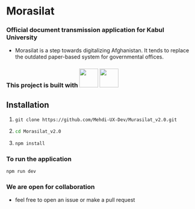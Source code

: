 # **Morasilat**

### Official document transmission application for Kabul University

- Morasilat is a step towards digitalizing Afghanistan. It tends to replace the outdated paper-based system for governmental offices.

### This project is built with [<img src="https://skillicons.dev/icons?i=nextjs" height="50" width="50"     ></img>](https://nextjs.org/) [<img src="https://skillicons.dev/icons?i=redux" height="50" width="50"     ></img>](https://nextjs.org/)

## Installation

1. ```Clone the repository:
   git clone https://github.com/Mehdi-UX-Dev/Murasilat_v2.0.git
   ```
2. ```bash
   cd Morasilat_v2.0
   ```

3. ```bash
   npm install
   ```

### To run the application

```bash
npm run dev
```

### We are open for collaboration

- feel free to open an issue or make a pull request
